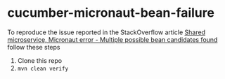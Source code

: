 # cucumber-micronaut-bean-failure
To reproduce the issue reported in the StackOverflow article [Shared microservice, Micronaut error - Multiple possible bean candidates found](https://stackoverflow.com/questions/71665667/shared-microservice-micronaut-error-multiple-possible-bean-candidates-found) follow these steps
1. Clone this repo
2. `mvn clean verify`
